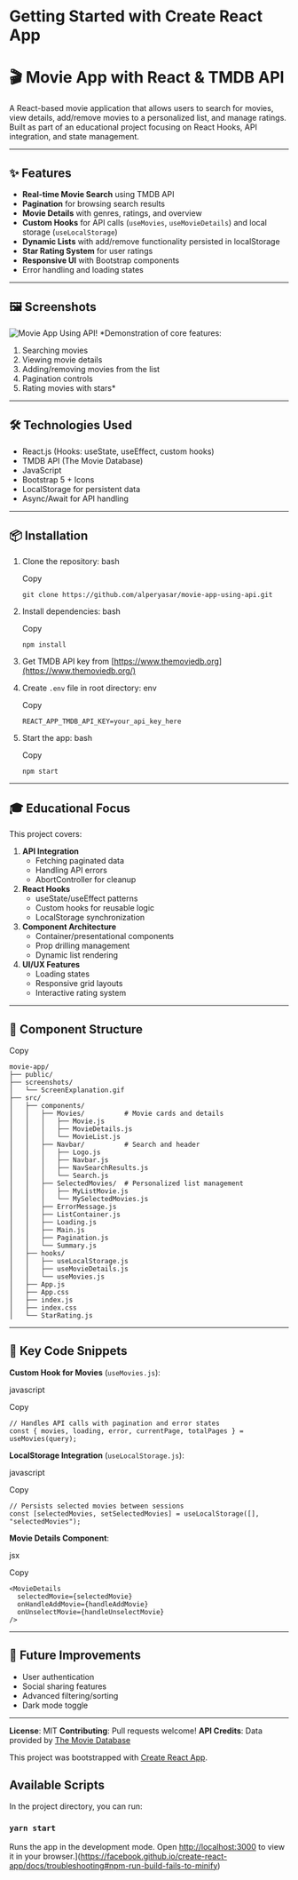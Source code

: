 # Getting Started with Create React App

# 🎬 Movie App with React & TMDB API

A React-based movie application that allows users to search for movies, view details, add/remove movies to a personalized list, and manage ratings. Built as part of an educational project focusing on React Hooks, API integration, and state management.

---

## ✨ Features

- **Real-time Movie Search** using TMDB API
- **Pagination** for browsing search results
- **Movie Details** with genres, ratings, and overview
- **Custom Hooks** for API calls (`useMovies`, `useMovieDetails`) and local storage (`useLocalStorage`)
- **Dynamic Lists** with add/remove functionality persisted in localStorage
- **Star Rating System** for user ratings
- **Responsive UI** with Bootstrap components
- Error handling and loading states

---

## 🖼 Screenshots

![Movie App Using API](https://github.com/alperyasar/ReactLearn/raw/main/movie-app-using-api/screenshots/ScreenExplaination.gif)!
\*Demonstration of core features:

1. Searching movies
2. Viewing movie details
3. Adding/removing movies from the list
4. Pagination controls
5. Rating movies with stars\*

---

## 🛠 Technologies Used

- React.js (Hooks: useState, useEffect, custom hooks)
- TMDB API (The Movie Database)
- JavaScript
- Bootstrap 5 + Icons
- LocalStorage for persistent data
- Async/Await for API handling

---

## 📦 Installation

1. Clone the repository:
   bash

   Copy

   ```
   git clone https://github.com/alperyasar/movie-app-using-api.git
   ```

2. Install dependencies:
   bash

   Copy

   ```
   npm install
   ```

3. Get TMDB API key from [https://www.themoviedb.org](https://www.themoviedb.org/)
4. Create `.env` file in root directory:
   env

   Copy

   ```
   REACT_APP_TMDB_API_KEY=your_api_key_here
   ```

5. Start the app:
   bash

   Copy

   ```
   npm start
   ```

---

## 🎓 Educational Focus

This project covers:

1. **API Integration**
   - Fetching paginated data
   - Handling API errors
   - AbortController for cleanup
2. **React Hooks**
   - useState/useEffect patterns
   - Custom hooks for reusable logic
   - LocalStorage synchronization
3. **Component Architecture**
   - Container/presentational components
   - Prop drilling management
   - Dynamic list rendering
4. **UI/UX Features**
   - Loading states
   - Responsive grid layouts
   - Interactive rating system

---

## 🧩 Component Structure

Copy

```
movie-app/
├── public/
├── screenshots/
│   └── ScreenExplanation.gif
├── src/
│   ├── components/
│   │   ├── Movies/          # Movie cards and details
│   │   │   ├── Movie.js
│   │   │   ├── MovieDetails.js
│   │   │   └── MovieList.js
│   │   ├── Navbar/          # Search and header
│   │   │   ├── Logo.js
│   │   │   ├── Navbar.js
│   │   │   ├── NavSearchResults.js
│   │   │   └── Search.js
│   │   ├── SelectedMovies/  # Personalized list management
│   │   │   ├── MyListMovie.js
│   │   │   └── MySelectedMovies.js
│   │   ├── ErrorMessage.js
│   │   ├── ListContainer.js
│   │   ├── Loading.js
│   │   ├── Main.js
│   │   ├── Pagination.js
│   │   └── Summary.js
│   ├── hooks/
│   │   ├── useLocalStorage.js
│   │   ├── useMovieDetails.js
│   │   └── useMovies.js
│   ├── App.js
│   ├── App.css
│   ├── index.js
│   ├── index.css
│   └── StarRating.js
```

---

## 📝 Key Code Snippets

**Custom Hook for Movies** (`useMovies.js`):

javascript

Copy

```
// Handles API calls with pagination and error states
const { movies, loading, error, currentPage, totalPages } = useMovies(query);
```

**LocalStorage Integration** (`useLocalStorage.js`):

javascript

Copy

```
// Persists selected movies between sessions
const [selectedMovies, setSelectedMovies] = useLocalStorage([], "selectedMovies");
```

**Movie Details Component**:

jsx

Copy

```
<MovieDetails
  selectedMovie={selectedMovie}
  onHandleAddMovie={handleAddMovie}
  onUnselectMovie={handleUnselectMovie}
/>
```

---

## 🚀 Future Improvements

- User authentication
- Social sharing features
- Advanced filtering/sorting
- Dark mode toggle

---

**License**: MIT
**Contributing**: Pull requests welcome!
**API Credits**: Data provided by [The Movie Database](https://www.themoviedb.org/)

This project was bootstrapped with [Create React App](https://github.com/facebook/create-react-app).

## Available Scripts

In the project directory, you can run:

### `yarn start`

Runs the app in the development mode.
Open [http://localhost:3000](http://localhost:3000) to view it in your browser.](https://facebook.github.io/create-react-app/docs/troubleshooting#npm-run-build-fails-to-minify)
